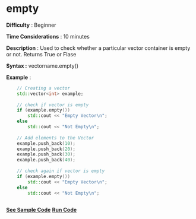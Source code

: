 # empty

**Difficulty** : Beginner

**Time Considerations** : 10 minutes

**Description** : Used to check whether a particular vector container is empty or not. Returns True or Flase

**Syntax :** vectorname.empty()

**Example** :
```cpp
    // Creating a vector 
    std::vector<int> example; 
  
    // check if vector is empty 
    if (example.empty()) 
        std::cout << "Empty Vector\n"; 
    else
        std::cout << "Not Empty\n"; 
  
    // Add elements to the Vector 
    example.push_back(10); 
    example.push_back(20); 
    example.push_back(30); 
    example.push_back(40); 
  
    // check again if vector is empty 
    if (example.empty()) 
        std::cout << "Empty Vector\n"; 
    else
        std::cout << "Not Empty\n"; 
         
```
**[See Sample Code](../snippets/vector/empty.cpp)**
**[Run Code](https://rextester.com/ZMFKZ74225)**
